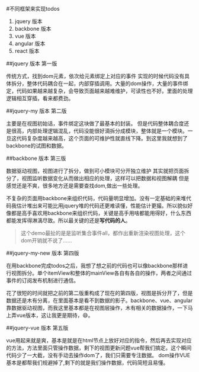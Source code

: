 #不同框架来实现todos

1. jquery 版本
2. backbone 版本
3. vue 版本
4. angular 版本
5. react 版本

##jquery 版本 第一版

传统方式，找到dom元素，依次给元素绑定上对应的事件
实现的时候代码没有具体拆分，整体代码耦合在一起，内部穿插调用。大量的dom操作，大量的事件绑定，代码如果越来越复杂，会导致页面越来越难维护，可读性也不好。里面的处理逻辑相互穿插，看来都费劲。

##jquery-my 版本 第二版

主要是在视图初始话，事件绑定这块做了最基本的封装。
但是代码整体耦合度还是很高，内部处理逻辑混乱，代码没能很好滴拆分成模块，整体就是一个模块。一旦这代码复杂度越来越高，这个页面的可维护性就直线下降。到这里我就想到了backbone的试图和数据。

##backbone 版本 第三版

数据驱动视图，视图进行了拆分，做到可小模块可分开独立维护
其实就把页面拆分了，视图监听数据变化从而做出相应的处理，这样可以把数据和视图解耦 但是感觉还是不爽，很多地方还是需要查找dom,做出一些处理。

不复杂的页面用backbone来组织代码，代码量明显增加。没有一定基础的来堆代码我估计堆出来可能比用jquery堆的代码还更难读懂，性能估计更撮。所以貌似好像都是高手喜欢用backbone来组织代码，关键是高手用啥都能用得好，什么东西都能发挥得淋漓尽致。所以最关键的还是**写代码的人**。

>这个demo最扯的是是监听集合事件all，都作出重新渲染视图处理，这个dom开销就不说了……

##jquery-my-new 版本 第四版

在用backbone完成todos之后，我想了想之前的代码也可以像backbone那样进行视图拆分。单个itemView和整体的mainView各自有各自的操作，两者之间通过事件的订阅发布机制进行通信。

花了很短的时间就把之前的第二版重构成了现在的第四版，视图是拆分开了，但是数据还是木有分离，在里面基本是看不到数据的影子。backbone、vue、angular靠数据驱动视图，而我这里基本都是在视图层操作，木有相关的数据操作，一下马上弄vue版本，这让我更是期待，😄。

##jquery-vue 版本 第五版

vue用起来就是爽，基本是就是在html节点上放好对应的指令，然后再去实现对应的方法，方法里面只管操作数据，剩下的视图更新问题vue帮我们搞定。这个瞬间代码少了一大截，没有手动去操作dom了，我们只需要专注数据。
dom操作VUE基本是都帮我们规避掉了,剩下的就是我们操作数据，代码简短且易懂。








